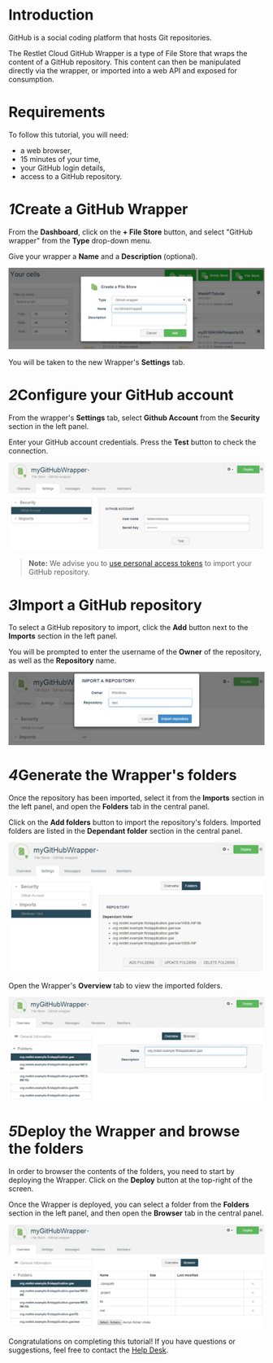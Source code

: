 <h1 class="iconed" id="toc_0"><i class="fa fa-hand-o-right"></i>Introduction</h1>

GitHub is a social coding platform that hosts Git repositories.

The Restlet Cloud GitHub Wrapper is a type of File Store that wraps the content of a GitHub repository. This content can then be manipulated directly via the wrapper, or imported into a web API and exposed for consumption.

<h1 class="iconed" id="toc_0"><i class="fa fa-flag-checkered"></i>Requirements</h1>

To follow this tutorial, you will need:

*   a web browser,
*   15 minutes of your time,
*   your GitHub login details,
*   access to a GitHub repository.

<h1 class="numbered" id="toc_1"><i>1</i>Create a GitHub Wrapper</h1>

From the **Dashboard**, click on the **+ File Store** button, and select "GitHub wrapper" from the **Type** drop-down menu.

Give your wrapper a **Name** and a **Description** (optional).

![Create a GitHub Wrapper](images/create-github-wrapper.jpg "Create a GitHub Wrapper")

You will be taken to the new Wrapper's **Settings** tab.

<h1 class="numbered" id="toc_2"><i>2</i>Configure your GitHub account</h1>

From the wrapper's **Settings** tab, select **Github Account** from the **Security** section in the left panel.

Enter your GitHub account credentials. Press the **Test** button to check the connection.

![Setup GitHub account](images/github-account.jpg "Setup your GitHub account")

>**Note:** We advise you to [use personal access tokens](/documentation/cloud/guide/store/wrappers/github#personal-access-tokens "use personal access tokens") to import your GitHub repository.

<h1 class="numbered" id="toc_3"><i>3</i>Import a GitHub repository</h1>

To select a GitHub repository to import, click the **Add** button next to the **Imports** section in the left panel.

You will be prompted to enter the username of the **Owner** of the repository, as well as the **Repository** name.

![Add a GitHub repo](images/import-github-repo.jpg "Add a GitHub repository")

<h1 class="numbered" id="toc_4"><i>4</i>Generate the Wrapper's folders</h1>

Once the repository has been imported, select it from the **Imports** section in the left panel, and open the **Folders** tab in the central panel.

Click on the **Add folders** button to import the repository's folders. Imported folders are listed in the **Dependant folder** section in the central panel.

![Add GitHub folders](images/add-github-folders.jpg "Add GitHub folders")

Open the Wrapper's **Overview** tab to view the imported folders.

![GitHub folders overview](images/github-folders-overview.jpg "GitHub folders overview")

<h1 class="numbered" id="toc_5"><i>5</i>Deploy the Wrapper and browse the folders</h1>

In order to browser the contents of the folders, you need to start by deploying the Wrapper. Click on the **Deploy** button at the top-right of the screen.

Once the Wrapper is deployed, you can select a folder from the **Folders** section in the left panel, and then open the **Browser** tab in the central panel.

![GitHub folder browser](images/github-folder-browser.jpg "GitHub folder browser")

Congratulations on completing this tutorial! If you have questions or suggestions, feel free to contact the <a href="http://support.restlet.com/" target="_blank">Help Desk</a>.
